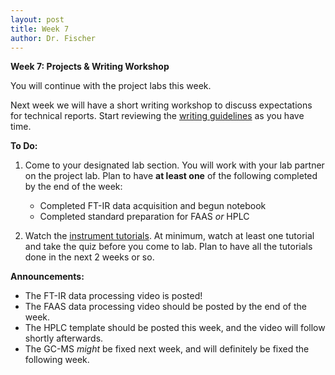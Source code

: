 ```yaml
---
layout: post
title: Week 7
author: Dr. Fischer
---
```


**Week 7: Projects & Writing Workshop**

You will continue with the project labs this week.

Next week we will have a short writing workshop to discuss expectations for technical reports.  Start reviewing the [writing guidelines]({{site.url}}/course-information/technical-reports/) as you have time.

**To Do:**

1. Come to your designated lab section.  You will work with your lab partner on the project lab.  Plan to have **at least one** of the following completed by the end of the week:

    - Completed FT-IR data acquisition and begun notebook
    - Completed standard preparation for FAAS *or* HPLC

3. Watch the [instrument tutorials]({{site.url}}/instrument-tutorials).  At minimum, watch at least one tutorial and take the quiz before you come to lab.  Plan to have all the tutorials done in the next 2 weeks or so.

**Announcements:**

- The FT-IR data processing video is posted!
- The FAAS data processing video should be posted by the end of the week.
- The HPLC template should be posted this week, and the video will follow shortly afterwards.
- The GC-MS *might* be fixed next week, and will definitely be fixed the following week.
